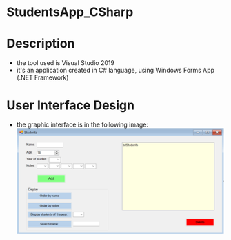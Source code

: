 # StudentsApp_CSharp

# Description
- the tool used is Visual Studio 2019
- it's an application created in C# language, using Windows Forms App (.NET Framework)

# User Interface Design
- the graphic interface is in the following image:
![](application%20interface.png)
